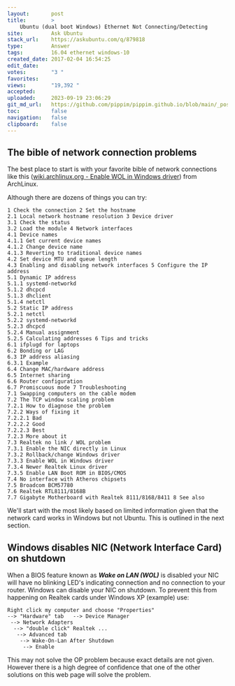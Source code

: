 ```yaml
---
layout:       post
title:        >
    Ubuntu (dual boot Windows) Ethernet Not Connecting/Detecting
site:         Ask Ubuntu
stack_url:    https://askubuntu.com/q/879818
type:         Answer
tags:         16.04 ethernet windows-10
created_date: 2017-02-04 16:54:25
edit_date:    
votes:        "3 "
favorites:    
views:        "19,392 "
accepted:     
uploaded:     2023-09-19 23:06:29
git_md_url:   https://github.com/pippim/pippim.github.io/blob/main/_posts/2017/2017-02-04-Ubuntu-_dual-boot-Windows_-Ethernet-Not-Connecting_Detecting.md
toc:          false
navigation:   false
clipboard:    false
---
```


## The bible of network connection problems

The best place to start is with your favorite bible of network connections like this ([wiki.archlinux.org - Enable WOL in Windows driver][1]) from ArchLinux.

Although there are dozens of things you can try:

``` 
1 Check the connection 2 Set the hostname
2.1 Local network hostname resolution 3 Device driver
3.1 Check the status
3.2 Load the module 4 Network interfaces
4.1 Device names
4.1.1 Get current device names
4.1.2 Change device name
4.1.3 Reverting to traditional device names
4.2 Set device MTU and queue length
4.3 Enabling and disabling network interfaces 5 Configure the IP address
5.1 Dynamic IP address
5.1.1 systemd-networkd
5.1.2 dhcpcd
5.1.3 dhclient
5.1.4 netctl
5.2 Static IP address
5.2.1 netctl
5.2.2 systemd-networkd
5.2.3 dhcpcd
5.2.4 Manual assignment
5.2.5 Calculating addresses 6 Tips and tricks
6.1 ifplugd for laptops
6.2 Bonding or LAG
6.3 IP address aliasing
6.3.1 Example
6.4 Change MAC/hardware address
6.5 Internet sharing
6.6 Router configuration
6.7 Promiscuous mode 7 Troubleshooting
7.1 Swapping computers on the cable modem
7.2 The TCP window scaling problem
7.2.1 How to diagnose the problem
7.2.2 Ways of fixing it
7.2.2.1 Bad
7.2.2.2 Good
7.2.2.3 Best
7.2.3 More about it
7.3 Realtek no link / WOL problem
7.3.1 Enable the NIC directly in Linux
7.3.2 Rollback/change Windows driver
7.3.3 Enable WOL in Windows driver
7.3.4 Newer Realtek Linux driver
7.3.5 Enable LAN Boot ROM in BIOS/CMOS
7.4 No interface with Atheros chipsets
7.5 Broadcom BCM57780
7.6 Realtek RTL8111/8168B
7.7 Gigabyte Motherboard with Realtek 8111/8168/8411 8 See also
```

We'll start with the most likely based on limited information given that the network card works in Windows but not Ubuntu. This is outlined in the next section.

## Windows disables NIC (Network Interface Card) on shutdown

When a BIOS feature known as ***Wake on LAN (WOL)*** is disabled your NIC will have no blinking LED's indicating connection and no connection to your router. Windows can disable your NIC on shutdown. To prevent this from happening on Realtek cards under Windows XP (example) use:

``` 
Right click my computer and choose "Properties"
--> "Hardware" tab   --> Device Manager
 --> Network Adapters
  --> "double click" Realtek ...
   --> Advanced tab
    --> Wake-On-Lan After Shutdown
     --> Enable
```

This may not solve the OP problem because exact details are not given. However there is a high degree of confidence that one of the other solutions on this web page will solve the problem.

  [1]: https://wiki.archlinux.org/index.php/Network_configuration#Enable_WOL_in_Windows_driver
